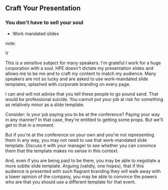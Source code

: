 ## Craft Your Presentation

### You don't have to sell your soul

* Work mandated slides

note:

V

This is a sensitive subject for many speakers. I'm grateful I work for a huge corporation with a soul. HPE doesn't dictate my presentation slides and allows me to be me and to craft my content to match my audience. Many speakers are not so lucky and are asked to use work-mandated slide templates, splashed with corporate branding on every page.

I can and will not advise that you tell these people to go pound sand. That would be professional suicide. You cannot put your job at risk for something as relatively minor as a slide template.

Consider: Is your job paying you to be at the conference? Paying your way in any manner? In that case, they're entitled to getting some props. But we'll get to that in a moment.

But if you're at the conference on your own and you're not representing them in any way, you may not need to use that work-mandated slide template. Discuss it with your manager to see whether you can convince them that the template makes no sense in this context.

And, even if you are being paid to be there, you may be able to negotiate a more subtle slide template. Arguing (validly, one hopes), that if this audience is presented with such flagrant branding they will walk away with a lower opinion of the company, you may be able to convince the powers who are that you should use a different template for that event.
